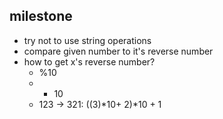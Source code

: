 ## milestone
- try not to use string operations
- compare given number to it's reverse number 
- how to get x's reverse number?
  - %10 
  - * 10 
  - 123 -> 321: ((3)*10+ 2)*10 + 1 